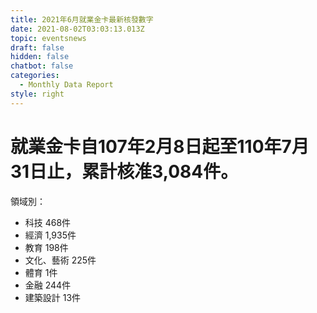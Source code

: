 ```yaml
---
title: 2021年6月就業金卡最新核發數字
date: 2021-08-02T03:03:13.013Z
topic: eventsnews
draft: false
hidden: false
chatbot: false
categories:
  - Monthly Data Report
style: right
---
```

# 就業金卡自107年2月8日起至110年7月31日止，累計核准3,084件。

領域別：

* 科技 468件
* 經濟 1,935件
* 教育 198件
* 文化、藝術 225件
* 體育 1件
* 金融 244件
* 建築設計 13件